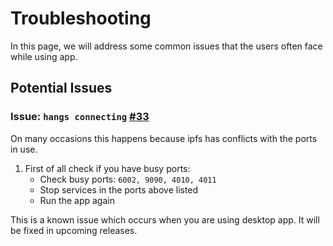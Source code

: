 # Troubleshooting

In this page, we will address some common issues that the users often face while using app.

## Potential Issues

### Issue: `hangs connecting` [#33](https://github.com/ZorrillosDev/watchit-desktop/issues/33) 
On many occasions this happens because ipfs has conflicts with the ports in use.

1) First of all check if you have busy ports:
    * Check busy ports: `6002, 9090, 4010, 4011`
    * Stop services in the ports above listed  
    * Run the app again


This is a known issue which occurs when you are using desktop app. It will be fixed in upcoming releases.
